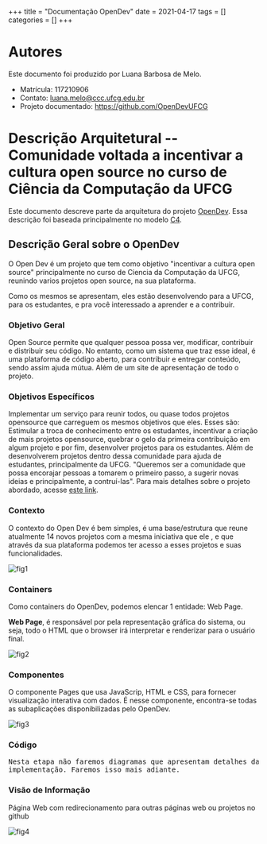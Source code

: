 +++
title = "Documentação OpenDev"
date = 2021-04-17
tags = []
categories = []
+++


# Autores

Este documento foi produzido por Luana Barbosa de Melo.

- Matrícula: 117210906
- Contato: luana.melo@ccc.ufcg.edu.br
- Projeto documentado: https://github.com/OpenDevUFCG

# Descrição Arquitetural -- Comunidade voltada a incentivar a cultura open source no curso de Ciência da Computação da UFCG

Este documento descreve parte da arquitetura do projeto [OpenDev](https://github.com/OpenDevUFCG). Essa descrição foi baseada principalmente no modelo [C4](https://c4model.com/).


## Descrição Geral sobre o OpenDev

O Open Dev é um projeto que tem como objetivo "incentivar a cultura open source" principalmente no curso de Ciencia da Computação da UFCG, reunindo varios projetos open source, na sua plataforma.

Como os mesmos se apresentam, eles estão desenvolvendo para a UFCG, para os estudantes, e pra você interessado a aprender e a contribuir.


### Objetivo Geral

Open Source permite que qualquer pessoa possa ver, modificar, contribuir e distribuir seu código. No entanto, como um sistema que traz esse ideal, é uma plataforma de código aberto, para contribuir e entregar conteúdo, sendo assim ajuda mútua. Além de um site de apresentação de todo o projeto.

### Objetivos Específicos

Implementar um serviço para reunir todos, ou quase todos projetos opensource que carreguem os mesmos objetivos que eles. Esses são: Estimular a troca de conhecimento entre os estudantes, incentivar a criação de mais projetos opensource, quebrar o gelo da primeira contribuição em algum projeto e por fim, desenvolver projetos para os estudantes.
Além de desenvolverem projetos dentro dessa comunidade para ajuda de estudantes, principalmente da UFCG. "Queremos ser a comunidade que possa encorajar pessoas a tomarem o primeiro passo, a sugerir novas ideias e principalmente, a contruí-las". Para mais detalhes sobre o projeto abordado, acesse [este link](https://opendevufcg.org/).


### Contexto

O contexto do Open Dev é bem simples, é uma base/estrutura que reune atualmente 14 novos projetos com a mesma iniciativa que ele , e que através da sua plataforma podemos ter acesso a esses projetos e suas funcionalidades. 

![fig1](diagramaContexto.png)


### Containers

Como containers do OpenDev, podemos elencar 1 entidade: Web Page.

 **Web Page**, é responsável por pela representação gráfica do sistema, ou seja, todo o HTML que o browser irá interpretar e renderizar para o usuário final.


![fig2](diagramaContainers.png)

### Componentes

O componente Pages que usa JavaScrip, HTML e CSS, para fornecer visualização interativa com dados. É nesse componente, encontra-se todas as subaplicações disponibilizadas pelo OpenDev.

![fig3](diagramaComponentes.png)

### Código

<pre>
Nesta etapa não faremos diagramas que apresentam detalhes da
implementação. Faremos isso mais adiante.
</pre>

### Visão de Informação

Página Web com redirecionamento para outras páginas web ou projetos no github

![fig4](diagramaInformativo.png)
